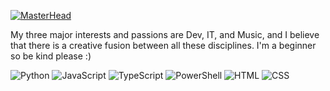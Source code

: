 [![MasterHead](https://github.com/letslovesailors/letslovesailors/edit/main/banner.png)](https://github.com/letslovesailors/letslovesailors/edit/main/README.md)

My three major interests and passions are Dev, IT, and Music, and I believe that there is a creative fusion between all these disciplines.
I'm a beginner so be kind please :)

![Python](https://img.shields.io/badge/Python-3776AB?style=flat-square&logo=python&logoColor=ffffff)
![JavaScript](https://img.shields.io/badge/JavaScript-F7DF1E?style=flat-square&logo=javascript&logoColor=000000)
![TypeScript](https://img.shields.io/badge/TypeScript-007ACC?style=flat-square&logo=typescript&logoColor=ffffff)
![PowerShell](https://img.shields.io/badge/PowerShell-5391FE?style=flat-square&logo=powershell&logoColor=ffffff)
![HTML](https://img.shields.io/badge/HTML-E34F26?style=flat-square&logo=html5&logoColor=ffffff)
![CSS](https://img.shields.io/badge/CSS-1572B6?style=flat-square&logo=css3&logoColor=ffffff)

